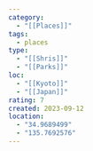 ```yaml
---
category:
  - "[[Places]]"
tags:
  - places
type:
  - "[[Shris]]"
  - "[[Parks]]"
loc:
  - "[[Kyoto]]"
  - "[[Japan]]"
rating: 7
created: 2023-09-12
location:
  - "34.9689499"
  - "135.7692576"
---
```

